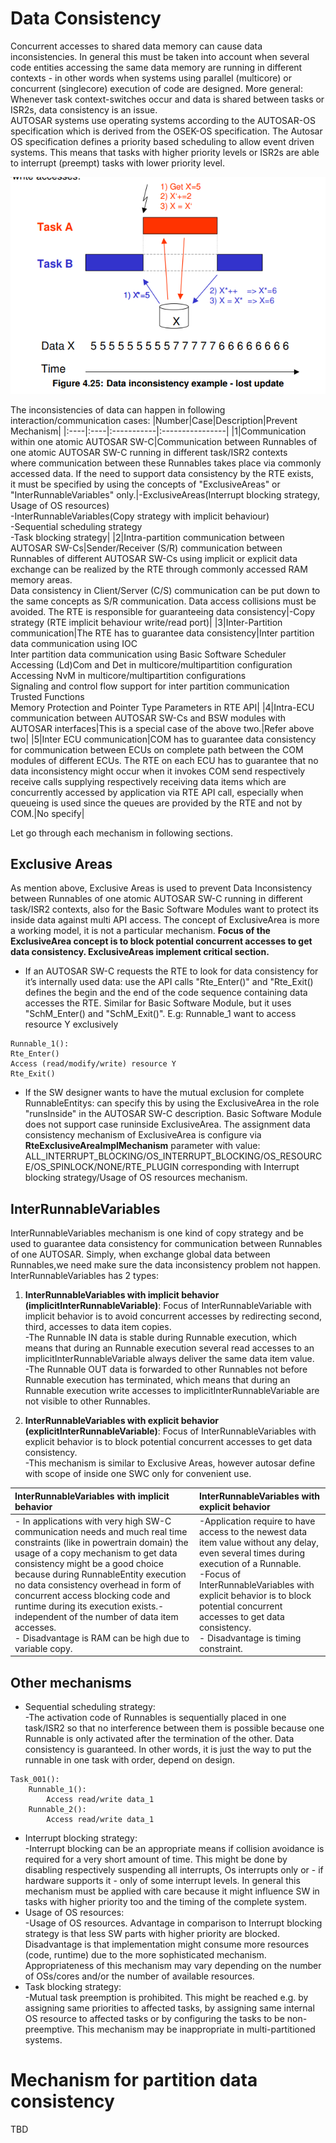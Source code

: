 # Data Consistency 
Concurrent accesses to shared data memory can cause data inconsistencies.
In general this must be taken into account when several code entities accessing the same data memory are running in different contexts - in other words when systems using parallel (multicore) or concurrent (singlecore) execution of code are designed. 
More general: Whenever task context-switches occur and data is shared between tasks or ISR2s, data consistency is an issue.</br> 
AUTOSAR systems use operating systems according to the AUTOSAR-OS specification which is derived from the OSEK-OS specification. The Autosar OS specification defines a priority based scheduling to allow event driven systems. This means that tasks with higher priority levels or ISR2s are able to interrupt (preempt) tasks with lower priority level. 

![Data inconsistency example from RTE Autosar](https://github.com/lexma1412/lexma1412.github.io/blob/main/assets/RTE_DataConsistency/example.png?raw=true)

The inconsistencies of data can happen in following interaction/communication cases: 
|Number|Case|Description|Prevent Mechanism| 
|:----|:----|:-----------|:----------------| 
|1|Communication within one atomic AUTOSAR SW-C|Communication between Runnables of one atomic AUTOSAR SW-C running in different task/ISR2 contexts </br> where communication between these Runnables takes place via commonly accessed data. If the need to support data consistency by the RTE exists, </br> it must be specified by using the concepts of "ExclusiveAreas" or "InterRunnableVariables" only.|-ExclusiveAreas(Interrupt blocking strategy,  Usage of OS resources) <br/> -InterRunnableVariables(Copy strategy with implicit behaviour) <br/> -Sequential scheduling strategy <br/> -Task blocking strategy| 
|2|Intra-partition communication between AUTOSAR SW-Cs|Sender/Receiver (S/R) communication between Runnables of different AUTOSAR SW-Cs using implicit or explicit data exchange can be realized by the RTE through commonly accessed RAM memory areas. <br/> Data consistency in Client/Server (C/S) communication can be put down to the same concepts as S/R communication. Data access collisions must be avoided. The RTE is responsible for guaranteeing data consistency|-Copy strategy (RTE implicit behaviour write/read port)| 
|3|Inter-Partition communication|The RTE has to guarantee data consistency|Inter partition data communication using IOC</br> Inter partition data communication using Basic Software Scheduler </br> Accessing (Ld)Com and Det in multicore/multipartition configuration</br> Accessing NvM in multicore/multipartition configurations </br>Signaling and control flow support for inter partition communication </br>Trusted Functions </br> Memory Protection and Pointer Type Parameters in RTE API| 
|4|Intra-ECU communication between AUTOSAR SW-Cs and BSW modules with AUTOSAR interfaces|This is a special case of the above two.|Refer above two| 
|5|Inter ECU communication|COM has to guarantee data consistency for communication between ECUs on complete path between the COM modules of different ECUs. The RTE on each ECU has to guarantee that no data inconsistency might occur when it invokes COM send respectively receive calls supplying respectively receiving data items which are concurrently accessed by application via RTE API call, especially when queueing is used since the queues are provided by the RTE and not by COM.|No specify| 

Let go through each mechanism in following sections. 

## Exclusive Areas 
As mention above, Exclusive Areas is used to prevent Data Inconsistency between Runnables of one atomic AUTOSAR SW-C running in different task/ISR2 contexts, also for the Basic Software Modules want to protect its inside data against multi API access. The concept of ExclusiveArea is more a working model, it is not a particular mechanism.
**Focus of the ExclusiveArea concept is to block potential concurrent accesses to get data consistency. ExclusiveAreas implement critical section.** 
* If an AUTOSAR SW-C requests the RTE to look for data consistency for it’s internally used data:  use the API calls "Rte_Enter()" and "Rte_Exit() defines the begin and the end of the code sequence containing data accesses the RTE. Similar for Basic Software Module, but it uses "SchM_Enter() and "SchM_Exit()". 
E.g: Runnable_1 want to access resource Y exclusively 

``` 
Runnable_1():   
Rte_Enter()   
Access (read/modify/write) resource Y   
Rte_Exit() 
``` 
* If the SW designer wants to have the mutual exclusion for complete RunnableEntitys: can specify this by using the ExclusiveArea in the role "runsInside" in the AUTOSAR SW-C description. 
Basic Software Module does not support case runinside ExclusiveArea. The assignment data consistency mechanism of ExclusiveArea is configure via **RteExclusiveAreaImplMechanism** parameter with value: ALL_INTERRUPT_BLOCKING/OS_INTERRUPT_BLOCKING/OS_RESOURCE/OS_SPINLOCK/NONE/RTE_PLUGIN corresponding with Interrupt blocking strategy/Usage of OS resources mechanism. 

## InterRunnableVariables
InterRunnableVariables mechanism is one kind of copy strategy and be used to guarantee data consistency for communication between Runnables of one AUTOSAR. Simply, when exchange global data between Runnables,we need make sure the data inconsistency problem not happen.
InterRunnableVariables has 2 types:
1. **InterRunnableVariables with implicit behavior (implicitInterRunnableVariable)**: Focus of InterRunnableVariable with implicit behavior is to avoid concurrent accesses by redirecting second, third, accesses to data item copies.<br/>
-The Runnable IN data is stable during Runnable execution, which means that during an Runnable execution several read accesses to an implicitInterRunnableVariable always deliver the same data item value.<br/>
-The Runnable OUT data is forwarded to other Runnables not before
Runnable execution has terminated, which means that during an Runnable execution write accesses to implicitInterRunnableVariable are not visible to other Runnables.

2. **InterRunnableVariables with explicit behavior (explicitInterRunnableVariable)**: Focus of InterRunnableVariables with explicit behavior is to block potential concurrent accesses to get data consistency.<br/>
-This mechanism is similar to Exclusive Areas, however autosar define with scope of inside one SWC only for convenient use.


|InterRunnableVariables with implicit behavior|InterRunnableVariables with explicit behavior|
|:----|:----|
|- In applications with very high SW-C communication needs and much real time constraints (like in powertrain domain) the usage of a copy mechanism to get data consistency might be a good choice because during RunnableEntity execution no data consistency overhead in form of concurrent access blocking code and runtime during its execution exists.- independent of the number of data item accesses. <br/> - Disadvantage is RAM can be high due to variable copy.          |-Application require to have access to the newest data item value without any delay, even several times during execution of a Runnable. <br/>-Focus of InterRunnableVariables with explicit behavior is to block potential concurrent accesses to get data consistency.<br/> - Disadvantage is timing constraint.|


## Other mechanisms
* Sequential scheduling strategy:<br/>
-The activation code of Runnables is sequentially placed in one task/ISR2 so that
no interference between them is possible because one Runnable is only activated
after the termination of the other. Data consistency is guaranteed. In other words, it is just the way to put the runnable in one task with order, depend on design.
```
Task_001():
    Runnable_1():
        Access read/write data_1
    Runnable_2():
        Access read/write data_1
```
* Interrupt blocking strategy:<br/>
-Interrupt blocking can be an appropriate means if collision avoidance is required
for a very short amount of time. This might be done by disabling respectively
suspending all interrupts, Os interrupts only or - if hardware supports it - only
of some interrupt levels. In general this mechanism must be applied with care
because it might influence SW in tasks with higher priority too and the timing of
the complete system.
* Usage of OS resources:<br/>
-Usage of OS resources. Advantage in comparison to Interrupt blocking strategy is that less SW parts with higher priority are blocked. Disadvantage is that
implementation might consume more resources (code, runtime) due to the more
sophisticated mechanism. Appropriateness of this mechanism may vary depending on the number of OSs/cores and/or the number of available resources.
* Task blocking strategy:<br/>
-Mutual task preemption is prohibited. This might be reached e.g. by assigning
same priorities to affected tasks, by assigning same internal OS resource to affected tasks or by configuring the tasks to be non-preemptive. This mechanism may be inappropriate in multi-partitioned systems.

# Mechanism for partition data consistency
TBD